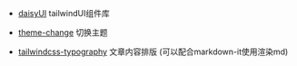 *   [daisyUI](https://daisyui.com/docs) tailwindUI组件库 

*   [theme-change](https://github.com/saadeghi/theme-change) 切换主题

*   [tailwindcss-typography](https://github.com/tailwindlabs/tailwindcss-typography) 文章内容排版  (可以配合markdown-it使用渲染md)

    

